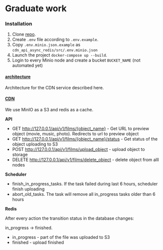 # Graduate work

### Installation

1. Clone [repo](https://github.com/dkarpele/graduate_work).
2. Create ```.env``` file according to ```.env.example```.
3. Copy ```.env.minio.json.example``` as ```cdn_api_async_redis/src/.env.minio.json```
4. Launch the project ```docker-compose up --build```.
5. Login to every Minio node and create a bucket `BUCKET_NAME` (not automated yet)


#### [architecture](architecture)

Architecture for the CDN service described here.

#### [CDN](cdn_api_async_redis)

We use MinIO as a S3 and redis as a cache. 

**API**

- GET http://127.0.0.1/api/v1/films/{object_name} - Get URL to preview object (movie, music, photo). Redirects to url to preview object
- GET http://127.0.0.1/api/v1/films/{object_name}/status - Get status of the object uploading to S3
- POST http://127.0.0.1/api/v1/films/upload_object - upload object to storage
- DELETE http://127.0.0.1/api/v1/films/delete_object - delete object from alll nodes

**Scheduler**

- finish_in_progress_tasks. If the task failed during last 6 hours, scheduler finish uploading
- abort_old_tasks. The task will remove all in_progress tasks older than 6 hours

**Redis**

After every action the transition status in the database changes:

in_progress -> finished.

- in_progress - part of the file was uploaded to S3
- finished - upload finished
